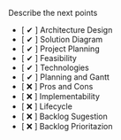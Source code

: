 Describe the next points

- [ &#10004; ] Architecture Design 
- [ &#10004; ] Solution Diagram 
- [ &#10004; ] Project Planning
- [ &#10004; ] Feasibility
- [ &#10004; ] Technologies
- [ &#10004; ] Planning and Gantt
- [ &#10060; ] Pros and Cons
- [ &#10060; ] Implementability
- [ &#10060; ] Lifecycle
- [ &#10060; ] Backlog Sugestion
- [ &#10060; ] Backlog Prioritazion